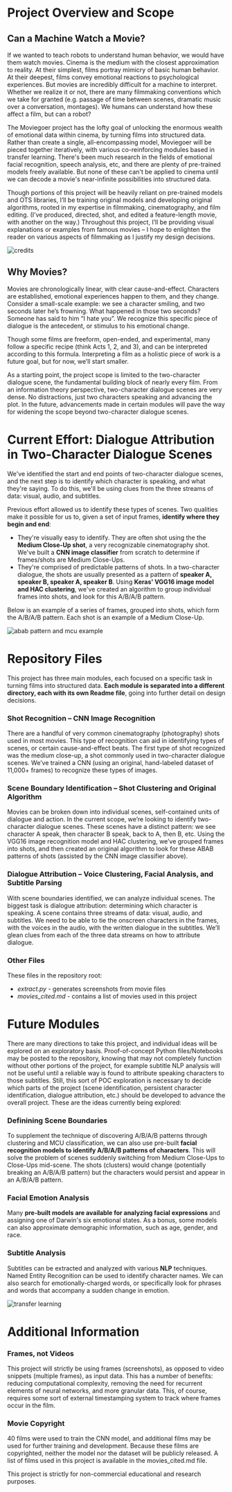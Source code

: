 # Project Overview and Scope
## Can a Machine Watch a Movie?
If we wanted to teach robots to understand human behavior, we would have them watch movies. Cinema is the medium with the closest approximation to reality. At their simplest, films portray mimicry of basic human behavior. At their deepest, films convey emotional reactions to psychological experiences. But movies are incredibly difficult for a machine to interpret. Whether we realize it or not, there are many filmmaking conventions which we take for granted (e.g. passage of time between scenes, dramatic music over a conversation, montages). We humans can understand how these affect a film, but can a robot?

The Moviegoer project has the lofty goal of unlocking the enormous wealth of emotional data within cinema, by turning films into structured data. Rather than create a single, all-encompassing model, Moviegoer will be pieced together iteratively, with various co-reinforcing modules based in transfer learning. There's been much research in the fields of emotional facial recognition, speech analysis, etc, and there are plenty of pre-trained models freely available. But none of these can't be applied to cinema until we can decode a movie's near-infinite possibilities into structured data.

Though portions of this project will be heavily reliant on pre-trained models and OTS libraries, I’ll be training original models and developing original algorithms, rooted in my expertise in filmmaking, cinematography, and film editing. (I’ve produced, directed, shot, and edited a feature-length movie, with another on the way.) Throughout this project, I’ll be providing visual explanations or examples from famous movies – I hope to enlighten the reader on various aspects of filmmaking as I justify my design decisions.

![credits](/readme_images/credits.png "credits")

## Why Movies?
Movies are chronologically linear, with clear cause-and-effect. Characters are established, emotional experiences happen to them, and they change. Consider a small-scale example: we see a character smiling, and two seconds later he’s frowning. What happened in those two seconds? Someone has said to him “I hate you”. We recognize this specific piece of dialogue is the antecedent, or stimulus to his emotional change. 

Though some films are freeform, open-ended, and experimental, many follow a specific recipe (think Acts 1, 2, and 3), and can be interpreted according to this formula. Interpreting a film as a holistic piece of work is a future goal, but for now, we’ll start smaller.

As a starting point, the project scope is limited to the two-character dialogue scene, the fundamental building block of nearly every film. From an information theory perspective, two-character dialogue scenes are very dense. No distractions, just two characters speaking and advancing the plot. In the future, advancements made in certain modules will pave the way for widening the scope beyond two-character dialogue scenes. 

# Current Effort: Dialogue Attribution in Two-Character Dialogue Scenes
We've identified the start and end points of two-character dialogue scenes, and the next step is to identify which character is speaking, and what they're saying. To do this, we'll be using clues from the three streams of data: visual, audio, and subtitles.

Previous effort allowed us to identify these types of scenes. Two qualities make it possible for us to, given a set of input frames, **identify where they begin and end**:
- They're visually easy to identify. They are often shot using the the **Medium Close-Up shot**, a very recognizable cinematography shot. We've built a **CNN image classifier** from scratch to determine if frames/shots are Medium Close-Ups.
- They're comprised of predictable patterns of shots. In a two-character dialogue, the shots are usually presented as a pattern of **speaker A, speaker B, speaker A, speaker B**. Using **Keras' VGG16 image model and HAC clustering**, we've created an algorithm to group individual frames into shots, and look for this A/B/A/B pattern.

Below is an example of a series of frames, grouped into shots, which form the A/B/A/B pattern. Each shot is an example of a Medium Close-Up.

![abab pattern and mcu example](/readme_images/abab.png "abab pattern and mcu example")

# Repository Files
This project has three main modules, each focused on a specific task in turning films into structured data. **Each module is separated into a different directory, each with its own Readme file**, going into further detail on design decisions.

### Shot Recognition – CNN Image Recognition
There are a handful of very common cinematography (photography) shots used in most movies. This type of recognition can aid in identifying types of scenes, or certain cause-and-effect beats. The first type of shot recognized was the medium close-up, a shot commonly used in two-character dialogue scenes. We’ve trained a CNN (using an original, hand-labeled dataset of 11,000+ frames) to recognize these types of images. 

### Scene Boundary Identification – Shot Clustering and Original Algorithm
Movies can be broken down into individual scenes, self-contained units of dialogue and action. In the current scope, we’re looking to identify two-character dialogue scenes. These scenes have a distinct pattern: we see character A speak, then character B speak, back to A, then B, etc. Using the VGG16 image recognition model and HAC clustering, we’ve grouped frames into shots, and then created an original algorithm to look for these ABAB patterns of shots (assisted by the CNN image classifier above).

### Dialogue Attribution – Voice Clustering, Facial Analysis, and Subtitle Parsing
With scene boundaries identified, we can analyze individual scenes. The biggest task is dialogue attribution: determining which character is speaking.  A scene contains three streams of data: visual, audio, and subtitles. We need to be able to tie the onscreen characters in the frames, with the voices in the audio, with the written dialogue in the subtitles. We’ll glean clues from each of the three data streams on how to attribute dialogue.

### Other Files
These files in the repository root:
- *extract.py* - generates screenshots from movie files
- *movies_cited.md* - contains a list of movies used in this project

# Future Modules
There are many directions to take this project, and individual ideas will be explored on an exploratory basis. Proof-of-concept Python files/Notebooks may be posted to the repository, knowing that may not completely function without other portions of the project, for example subtitle NLP analysis will not be useful until a reliable way is found to attribute speaking characters to those subtitles. Still, this sort of POC exploration is necessary to decide which parts of the project (scene identification, persistent character identification, dialogue attribution, etc.) should be developed to advance the overall project. These are the ideas currently being explored:

### Definining Scene Boundaries
To supplement the technique of discovering A/B/A/B patterns through clustering and MCU classification, we can also use pre-built **facial recognition models to identify A/B/A/B patterns of characters**. This will solve the problem of scenes suddenly switching from Medium Close-Ups to Close-Ups mid-scene. The shots (clusters) would change (potentially breaking an A/B/A/B pattern) but the characters would persist and appear in an A/B/A/B pattern.

### Facial Emotion Analysis
Many **pre-built models are available for analyzing facial expressions** and assigning one of Darwin's six emotional states. As a bonus, some models can also approximate demographic information, such as age, gender, and race.

### Subtitle Analysis
Subtitles can be extracted and analyzed with various **NLP** techniques. Named Entity Recognition can be used to identify character names. We can also search for emotionally-charged words, or specifically look for phrases and words that accompany a sudden change in emotion.

![transfer learning](/readme_images/transfer.png "transfer learning")

# Additional Information
### Frames, not Videos
This project will strictly be using frames (screenshots), as opposed to video snippets (multiple frames), as input data. This has a number of benefits: reducing computational complexity, removing the need for recurrent elements of neural networks, and more granular data. This, of course, requires some sort of external timestamping system to track where frames occur in the film.

### Movie Copyright
40 films were used to train the CNN model, and additional films may be used for further training and development. Because these films are copyrighted, neither the model nor the dataset will be publicly released. A list of films used in this project is available in the movies_cited.md file.

This project is strictly for non-commercial educational and research purposes.
